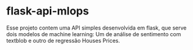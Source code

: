 # flask-api-mlops
Esse projeto contem uma API simples desenvolvida em flask, que serve dois modelos de machine learning: Um de análise de sentimento com textblob e outro de regressão Houses Prices. 
